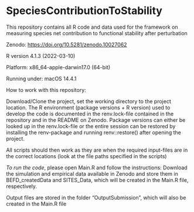 # SpeciesContributionToStability
This repository contains all R code and data used for the framework on measuring species net contribution to functional stability after perturbation

Zenodo: https://doi.org/10.5281/zenodo.10027062

R version 4.1.3 (2022-03-10)

Platform: x86_64-apple-darwin17.0 (64-bit)

Running under: macOS 14.4.1


How to work with this repository:

Download/Clone the project, set the working directory to the project location. The R environment (package versions + R version) used to develop the code is documented in the renv.lock-file contained in the repository and in the README on Zenodo. Package versions can either be looked up in the renv.lock-file or the entire session can be restored by installing the renv-package and running
renv::restore()
after opening the project.

All scripts should then work as they are when the required input-files are in the correct locations (look at the file paths specified in the scripts)

*To run the code*, please open Main.R and follow the instructions: Download the simulation and empirical data available in Zenodo and store them in BEFD_createdData and SITES_Data, which will be created in the Main.R file, respectively. 

Output files are stored in the folder “OutputSubmission”, which will also be created in the Main.R file



